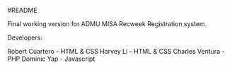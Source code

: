 #README

Final working version for ADMU MISA Recweek Registration system.

Developers:

Robert Cuartero - HTML & CSS
Harvey Li - HTML & CSS
Charles Ventura - PHP
Dominic Yap - Javascript

